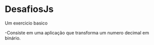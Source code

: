 # DesafiosJs
Um exercicio basico

-Consiste em uma aplicação que transforma 
um numero decimal em binário.
